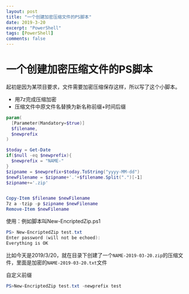 ```yaml
---
layout: post
title: "一个创建加密压缩文件的PS脚本"
date: 2019-3-20
excerpt: "PowerShell"
tags: [PowerShell]
comments: false
---
```


# 一个创建加密压缩文件的PS脚本

起初是因为某项目要求，文件需要加密压缩保存这样，所以写了这个小脚本。

- 用7z完成压缩加密
- 压缩文件中原文件名替换为新名称前缀+时间后缀

```powershell
param(
  [Parameter(Mandatory=$true)]
  $filename,
  $newprefix
)

$today = Get-Date
if($null -eq $newprefix){
  $newprefix = "NAME-"
}
$zipname = $newprefix+$today.ToString("yyyy-MM-dd")
$newFilename = $zipname+'.'+$filename.Split(".")[-1]
$zipname+='.zip'


Copy-Item $filename $newFilename
7z a -tzip -p $zipname $newFilename
Remove-Item $newFilename
```

使用：例如脚本叫New-EncriptedZip.ps1

```powershell
PS> New-EncriptedZip test.txt
Enter password (will not be echoed):
Everything is OK
```

比如今天是2019/3/20，就在目录下创建了一个`NAME-2019-03-20.zip`的压缩文件，里面是加密的`NAME-2019-03-20.txt`文件

自定义前缀

```powershell
PS>New-EncriptedZip test.txt -newprefix test
```

